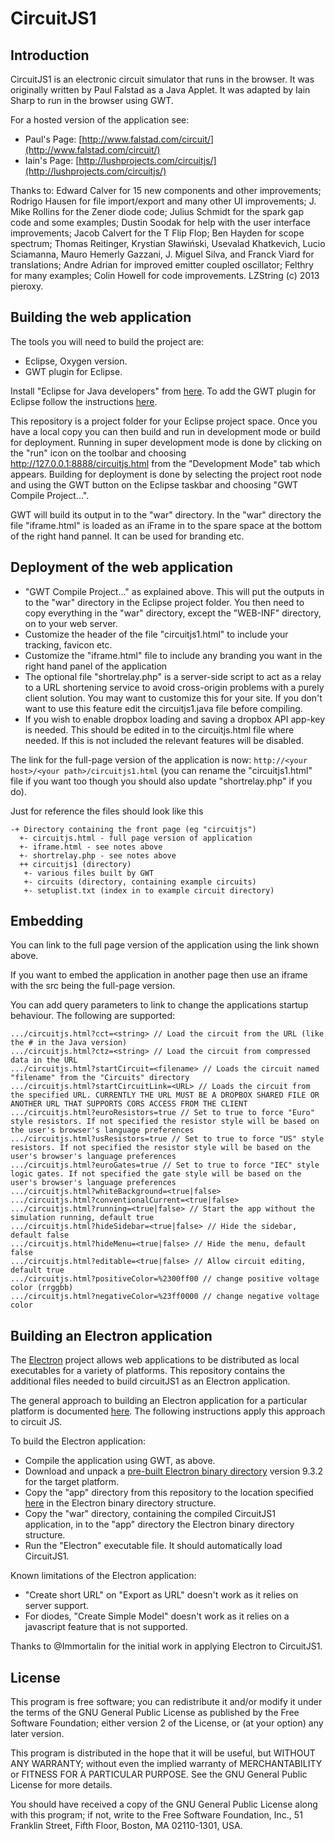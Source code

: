 # CircuitJS1

## Introduction

CircuitJS1 is an electronic circuit simulator that runs in the browser. It was originally written by Paul Falstad as a Java Applet. It was adapted by Iain Sharp to run in the browser using GWT.

For a hosted version of the application see:

* Paul's Page: [http://www.falstad.com/circuit/](http://www.falstad.com/circuit/)
* Iain's Page: [http://lushprojects.com/circuitjs/](http://lushprojects.com/circuitjs/)

Thanks to: Edward Calver for 15 new components and other improvements; Rodrigo Hausen for file import/export and many other UI improvements; J. Mike Rollins for the Zener diode code; Julius Schmidt for the spark gap code and some examples; Dustin Soodak for help with the user interface improvements; Jacob Calvert for the T Flip Flop; Ben Hayden for scope spectrum; Thomas Reitinger, Krystian Sławiński, Usevalad Khatkevich, Lucio Sciamanna, Mauro Hemerly Gazzani, J. Miguel Silva, and Franck Viard for translations; Andre Adrian for improved emitter coupled oscillator; Felthry for many examples; Colin Howell for code improvements. LZString (c) 2013 pieroxy.

## Building the web application

The tools you will need to build the project are:

* Eclipse, Oxygen version.
* GWT plugin for Eclipse.

Install "Eclipse for Java developers" from [here](https://www.eclipse.org/downloads/packages/). To add the GWT plugin for Eclipse follow the instructions [here](https://gwt-plugins.github.io/documentation/gwt-eclipse-plugin/Download.html).

This repository is a project folder for your Eclipse project space. Once you have a local copy you can then build and run in development mode or build for deployment. Running in super development mode is done by clicking on the "run" icon on the toolbar and choosing http://127.0.0.1:8888/circuitjs.html from the "Development Mode" tab which appears. Building for deployment is done by selecting the project root node and using the GWT button on the Eclipse taskbar and choosing "GWT Compile Project...".

GWT will build its output in to the "war" directory. In the "war" directory the file "iframe.html" is loaded as an iFrame in to the spare space at the bottom of the right hand pannel. It can be used for branding etc.

## Deployment of the web application

* "GWT Compile Project..." as explained above. This will put the outputs in to the "war" directory in the Eclipse project folder. You then need to copy everything in the "war" directory, except the "WEB-INF" directory, on to your web server.
* Customize the header of the file "circuitjs1.html" to include your tracking, favicon etc.
* Customize the "iframe.html" file to include any branding you want in the right hand panel of the application
* The optional file "shortrelay.php" is a server-side script to act as a relay to a URL shortening service to avoid cross-origin problems with a purely client solution. You may want to customize this for your site. If you don't want to use this feature edit the circuitjs1.java file before compiling.
* If you wish to enable dropbox loading and saving a dropbox API app-key is needed. This should be edited in to the circuitjs.html file where needed. If this is not included the relevant features will be disabled.


The link for the full-page version of the application is now:
`http://<your host>/<your path>/circuitjs1.html`
(you can rename the "circuitjs1.html" file if you want too though you should also update "shortrelay.php" if you do).

Just for reference the files should look like this

```
-+ Directory containing the front page (eg "circuitjs")
  +- circuitjs.html - full page version of application
  +- iframe.html - see notes above
  +- shortrelay.php - see notes above
  ++ circuitjs1 (directory)
   +- various files built by GWT
   +- circuits (directory, containing example circuits)
   +- setuplist.txt (index in to example circuit directory)
```
   
## Embedding

You can link to the full page version of the application using the link shown above.

If you want to embed the application in another page then use an iframe with the src being the full-page version.

You can add query parameters to link to change the applications startup behaviour. The following are supported:
```
.../circuitjs.html?cct=<string> // Load the circuit from the URL (like the # in the Java version)
.../circuitjs.html?ctz=<string> // Load the circuit from compressed data in the URL
.../circuitjs.html?startCircuit=<filename> // Loads the circuit named "filename" from the "Circuits" directory
.../circuitjs.html?startCircuitLink=<URL> // Loads the circuit from the specified URL. CURRENTLY THE URL MUST BE A DROPBOX SHARED FILE OR ANOTHER URL THAT SUPPORTS CORS ACCESS FROM THE CLIENT
.../circuitjs.html?euroResistors=true // Set to true to force "Euro" style resistors. If not specified the resistor style will be based on the user's browser's language preferences
.../circuitjs.html?usResistors=true // Set to true to force "US" style resistors. If not specified the resistor style will be based on the user's browser's language preferences
.../circuitjs.html?euroGates=true // Set to true to force "IEC" style logic gates. If not specified the gate style will be based on the user's browser's language preferences
.../circuitjs.html?whiteBackground=<true|false>
.../circuitjs.html?conventionalCurrent=<true|false>
.../circuitjs.html?running=<true|false> // Start the app without the simulation running, default true
.../circuitjs.html?hideSidebar=<true|false> // Hide the sidebar, default false
.../circuitjs.html?hideMenu=<true|false> // Hide the menu, default false
.../circuitjs.html?editable=<true|false> // Allow circuit editing, default true
.../circuitjs.html?positiveColor=%2300ff00 // change positive voltage color (rrggbb)
.../circuitjs.html?negativeColor=%23ff0000 // change negative voltage color
```
## Building an Electron application

The [Electron](https://electronjs.org/) project allows web applications to be distributed as local executables for a variety of platforms. This repository contains the additional files needed to build circuitJS1 as an Electron application.

The general approach to building an Electron application for a particular platform is documented [here](https://electronjs.org/docs/tutorial/application-distribution). The following instructions apply this approach to circuit JS.

To build the Electron application:
* Compile the application using GWT, as above.
* Download and unpack a [pre-built Electron binary directory](https://github.com/electron/electron/releases) version 9.3.2 for the target platform.
* Copy the "app" directory from this repository to the location specified [here](https://electronjs.org/docs/tutorial/application-distribution) in the Electron binary directory structure.
* Copy the "war" directory, containing the compiled CircuitJS1 application, in to the "app" directory the Electron binary directory structure.
* Run the "Electron" executable file. It should automatically load CircuitJS1.

Known limitations of the Electron application:
* "Create short URL" on "Export as URL" doesn't work as it relies on server support.
* For diodes, "Create Simple Model" doesn't work as it relies on a javascript feature that is not supported.

Thanks to @Immortalin for the initial work in applying Electron to CircuitJS1.

## License

This program is free software; you can redistribute it and/or
modify it under the terms of the GNU General Public License
as published by the Free Software Foundation; either version 2
of the License, or (at your option) any later version.

This program is distributed in the hope that it will be useful,
but WITHOUT ANY WARRANTY; without even the implied warranty of
MERCHANTABILITY or FITNESS FOR A PARTICULAR PURPOSE.  See the
GNU General Public License for more details.

You should have received a copy of the GNU General Public License
along with this program; if not, write to the Free Software
Foundation, Inc., 51 Franklin Street, Fifth Floor, Boston, MA  02110-1301, USA.
